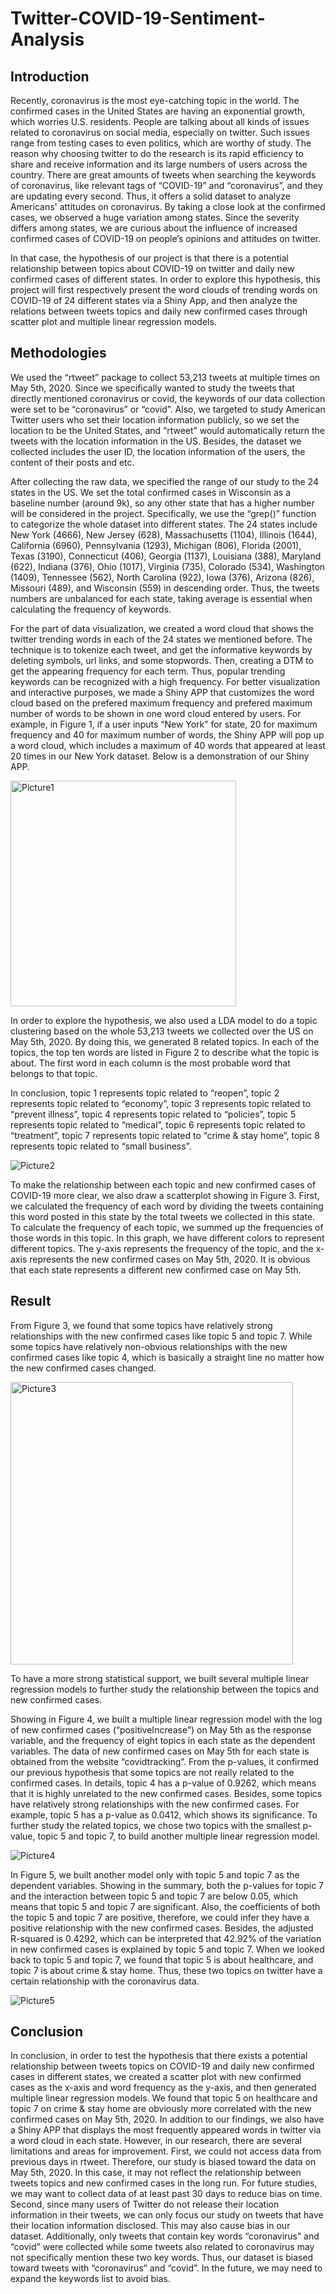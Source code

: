 # Twitter-COVID-19-Sentiment-Analysis
## Introduction
Recently, coronavirus is the most eye-catching topic in the world. The confirmed cases in the United States are having an exponential growth, which worries U.S. residents. People are talking about all kinds of issues related to coronavirus on social media, especially on twitter. Such issues range from testing cases to even politics, which are worthy of study. The reason why choosing twitter to do the research is its rapid efficiency to share and receive information and its large numbers of users across the country. There are great amounts of tweets when searching the keywords of coronavirus, like relevant tags of “COVID-19” and “coronavirus”, and they are updating every second. Thus, it offers a solid dataset to analyze Americans' attitudes on coronavirus. By taking a close look at the confirmed cases, we observed a huge variation among states. Since the severity differs among states, we are curious about the influence of increased confirmed cases of COVID-19 on people’s opinions and attitudes on twitter.

In that case, the hypothesis of our project is that there is a potential relationship between topics about COVID-19 on twitter and daily new confirmed cases of different states. In order to explore this hypothesis, this project will first respectively present the word clouds of trending words on COVID-19 of 24 different states via a Shiny App, and then analyze the relations between tweets topics and daily new confirmed cases through scatter plot and multiple linear regression models.

## Methodologies
We used the “rtweet” package to collect 53,213 tweets at multiple times on May 5th, 2020. Since we specifically wanted to study the tweets that directly mentioned coronavirus or covid, the keywords of our data collection were set to be “coronavirus” or “covid”. Also, we targeted to study American Twitter users who set their location information publicly, so we set the location to be the United States, and “rtweet” would automatically return the tweets with the location information in the US. Besides, the dataset we collected includes the user ID, the location information of the users, the content of their posts and etc.

After collecting the raw data, we specified the range of our study to the 24 states in the US. We set the total confirmed cases in Wisconsin as a baseline number (around 9k), so any other state that has a higher number will be considered in the project. Specifically, we use the “grep()” function to categorize the whole dataset into different states. The 24 states include New York (4666), New Jersey (628), Massachusetts (1104), Illinois (1644), California (6960), Pennsylvania (1293), Michigan (806), Florida (2001), Texas (3190), Connecticut (406), Georgia (1137), Louisiana (388), Maryland (622), Indiana (376), Ohio (1017), Virginia (735), Colorado (534), Washington (1409), Tennessee (562), North Carolina (922), Iowa (376), Arizona (826), Missouri (489), and Wisconsin (559) in descending order. Thus, the tweets numbers are unbalanced for each state, taking average is essential when calculating the frequency of keywords.

For the part of data visualization, we created a word cloud that shows the twitter trending words in each of the 24 states we mentioned before. The technique is to tokenize each tweet, and get the informative keywords by deleting symbols, url links, and some stopwords. Then, creating a DTM to get the appearing frequency for each term. Thus, popular trending keywords can be recognized with a high frequency. For better visualization and interactive purposes, we made a Shiny APP that customizes the word cloud based on the prefered maximum frequency and prefered maximum number of words to be shown in one word cloud entered by users. For example, in Figure 1, if a user inputs “New York” for state, 20 for maximum frequency and 40 for maximum number of words, the Shiny APP will pop up a word cloud, which includes a maximum of 40 words that appeared at least 20 times in our New York dataset. Below is a demonstration of our Shiny APP.

 <img width="361" alt="Picture1" src="https://github.com/jr-liu/Twitter-COVID-19-Sentiment-Analysis/assets/144048796/09d147e3-15d1-49f4-b8a4-a3ab1ca383ab">

In order to explore the hypothesis, we also used a LDA model to do a topic clustering based on the whole 53,213 tweets we collected over the US on May 5th, 2020. By doing this, we generated 8 related topics. In each of the topics, the top ten words are listed in Figure 2 to describe what the topic is about. The first word in each column is the most probable word that belongs to that topic.

In conclusion, topic 1 represents topic related to “reopen”, topic 2 represents topic related to “economy”, topic 3 represents topic related to “prevent illness”,  topic 4 represents topic related to “policies”,  topic 5 represents topic related to “medical”,  topic 6 represents topic related to “treatment”,  topic 7 represents topic related to “crime & stay home”,  topic 8 represents topic related to “small business”.

![Picture2](https://github.com/jr-liu/Twitter-COVID-19-Sentiment-Analysis/assets/144048796/1f352916-aeb5-480d-8cea-96d6d3951ac5)

To make the relationship between each topic and new confirmed cases of COVID-19 more clear, we also draw a scatterplot showing in Figure 3. First, we calculated the frequency of each word by dividing the tweets containing this word posted in this state by the total tweets we collected in this state. To calculate the frequency of each topic, we summed up the frequencies of those words in this topic. In this graph, we have different colors to represent different topics. The y-axis represents the frequency of the topic, and the x-axis represents the new confirmed cases on May 5th, 2020. It is obvious that each state represents a different new confirmed case on May 5th.

## Result
From Figure 3, we found that some topics have relatively strong relationships with the new confirmed cases like topic 5 and topic 7. While some topics have relatively non-obvious relationships with the new confirmed cases like topic 4, which is basically a straight line no matter how the new confirmed cases changed. 

<img width="452" alt="Picture3" src="https://github.com/jr-liu/Twitter-COVID-19-Sentiment-Analysis/assets/144048796/3f3dd270-974b-4d1f-be17-fef8ae43fabf">

To have a more strong statistical support, we built several multiple linear regression models to further study the relationship between the topics and new confirmed cases.

Showing in Figure 4, we built a multiple linear regression model with the log of new confirmed cases (“positiveIncrease”) on May 5th as the response variable, and the frequency of eight topics in each state as the dependent variables. The data of new confirmed cases on May 5th for each state is obtained from the website “covidtracking”. From the p-values, it confirmed our previous hypothesis that some topics are not really related to the confirmed cases. In details, topic 4 has a p-value of 0.9262, which means that it is highly unrelated to the new confirmed cases. Besides, some topics have relatively strong relationships with the new confirmed cases. For example, topic 5 has a p-value as 0.0412, which shows its significance. To further study the related topics, we chose two topics with the smallest p-value, topic 5 and topic 7, to build another multiple linear regression model.

![Picture4](https://github.com/jr-liu/Twitter-COVID-19-Sentiment-Analysis/assets/144048796/6018e04b-1a87-4962-93a4-433564ffa736)

In Figure 5, we built another model only with topic 5 and topic 7 as the dependent variables. Showing in the summary, both the p-values for topic 7 and the interaction between topic 5 and topic 7 are below 0.05, which means that topic 5 and topic 7 are significant. Also, the coefficients of both the topic 5 and topic 7 are positive, therefore, we could infer they have a positive relationship with the new confirmed cases. Besides, the adjusted R-squared is 0.4292, which can be interpreted that 42.92% of the variation in new confirmed cases is explained by topic 5 and topic 7. When we looked back to topic 5 and topic 7, we found that topic 5 is about healthcare, and topic 7 is about crime & stay home. Thus, these two topics on twitter have a certain relationship with the coronavirus data.

![Picture5](https://github.com/jr-liu/Twitter-COVID-19-Sentiment-Analysis/assets/144048796/c9775868-0691-4c7a-8bbb-b0af7c5439fe)

## Conclusion
In conclusion, in order to test the hypothesis that there exists a potential relationship between tweets topics on COVID-19 and daily new confirmed cases in different states, we created a scatter plot with new confirmed cases as the x-axis and word frequency as the y-axis, and then generated multiple linear regression models. We found that topic 5 on healthcare and topic 7 on crime & stay home are obviously more correlated with the new confirmed cases on May 5th, 2020. In addition to our findings, we also have a Shiny APP that displays the most frequently appeared words in twitter via a word cloud in each state.
However, in our research, there are several limitations and areas for improvement. First, we could not access data from previous days in rtweet. Therefore, our study is biased toward the data on May 5th, 2020. In this case, it may not reflect the relationship between tweets topics and new confirmed cases in the long run. For future studies, we may want to collect data of at least past 30 days to reduce bias on time. Second, since many users of Twitter do not release their location information in their tweets, we can only focus our study on tweets that have their location information disclosed. This may also cause bias in our dataset. Additionally, only tweets that contain key words “coronavirus” and “covid” were collected while some tweets also related to coronavirus may not specifically mention these two key words. Thus, our dataset is biased toward tweets with “coronavirus” and “covid”. In the future, we may need to expand the keywords list to avoid bias.


